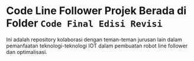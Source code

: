 # Code Line Follower Projek Berada di Folder ```Code Final Edisi Revisi```

Ini adalah repository kolaborasi dengan teman-teman jurusan lain dalam pemanfaatan teknologi-teknologi IOT dalam pembuatan robot line follower dan optimalisasi.
